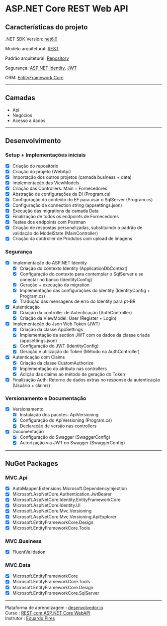# ASP.NET Core REST Web API

## Características do projeto

  .NET SDK Version: [net6.0](https://dotnet.microsoft.com/en-us/download/dotnet/6.0)

  Modelo arquitetural: [REST](https://pt.wikipedia.org/wiki/REST)

  Padrão arquitetural: [Repository](https://docs.microsoft.com/en-us/dotnet/architecture/microservices/microservice-ddd-cqrs-patterns/infrastructure-persistence-layer-design#:~:text=The%20Repository%20pattern%20is%20a,working%20with%20a%20data%20source.&text=A%20repository%20performs%20the%20tasks,of%20domain%20objects%20in%20memory.)

  Segurança: [ASP.NET Identity](https://docs.microsoft.com/en-US/aspnet/identity/overview/getting-started/introduction-to-aspnet-identity), [JWT](https://pt.wikipedia.org/wiki/JSON_Web_Token)

  ORM: [EntityFramework Core](https://pt.wikipedia.org/wiki/Entity_Framework)

---

## Camadas

  - Api
  - Negócios
  - Acesso a dados

---

## Desenvolvimento

  ### Setup + Implementações iniciais
  - [x] Criação do repositório
  - [x] Criação do projeto (WebApi)
  - [x] Importação dos outros projetos (camada business + data)
  - [x] Implementação das ViewModels
  - [x] Criação das Controllers: Main + Fornecedores
  - [x] Abstração de configurações de DI (Program.cs)
  - [x] Configuração do contexto do EF para usar o SqlServer (Program.cs)
  - [x] Configuração da connection string (appsettings.json)
  - [x] Execução das migrations da camada Data
  - [x] Finalização de todos os endpoints de Fornecedores
  - [x] Testes dos endpoints com Postman
  - [x] Criação de respostas personalizadas, substituindo o padrão de validação do ModelState (MainController)
  - [x] Criação da controller de Produtos com upload de imagens

  ### Segurança
  - [x] Implementação do ASP.NET Identity
    - [x] Criação do contexto Identity (ApplicationDbContext)
    - [x] Configuração do contexto para contemplar o SqlServer e se conectar no banco (IdentityConfig)
    - [x] Geração + execução da migration
    - [x] Implementação das configurações do Identity (IdentityConfig + Program.cs)
    - [x] Tradução das mensagens de erro do Identity para pt-BR
  
  - [x] Autenticação
    - [x] Criação da controller de Autenticação (AuthController)
    - [x] Criação da ViewModel: User (Register + Login)
  
  - [x] Implementação do Json Web Token (JWT)
    - [x] Criação da classe AppSettings
    - [x] Implementação da section JWT com os dados da classe criada (appsettings.json)
    - [x] Configuração do JWT (IdentityConfig)
    - [x] Geração e utilização do Token (Método na AuthController)

  - [x] Autenticação com Claims
    - [x] Criação da classe CustomAuthorize
    - [x] Implementação do atributo nas controllers
    - [x] Adição das claims ao método de geração do Token

  - [x] Finalização Auth: Retorno de dados extras no response da autenticação (Usuário + claims)

  ### Versionamento e Documentação
  - [x] Versionamento
    - [x] Instalação dos pacotes: ApiVersioning
    - [x] Configuração do ApiVersioning (Program.cs)
    - [x] Declaração de versão nas controllers
  - [x] Documentação
    - [x] Configuração do Swagger (SwaggerConfig)
    - [x] Autorização via JWT no Swagger (SwaggerConfig)

--- 

## NuGet Packages

  ### MVC.Api
  - [x] AutoMapper.Extensions.Microsoft.DependencyInjection
  - [x] Microsoft.AspNetCore.Authentication.JwtBearer
  - [x] Microsoft.AspNetCore.Identity.EntityFrameworkCore
  - [x] Microsoft.AspNetCore.Identity.UI
  - [x] Microsoft.AspNetCore.Mvc.Versioning
  - [x] Microsoft.AspNetCore.Mvc.Versioning.ApiExplorer
  - [x] Microsoft.EntityFrameworkCore.Design
  - [x] Microsoft.EntityFrameworkCore.Tools

  ### MVC.Business
  - [x] FluentValidation

  ### MVC.Data
  - [x] Microsoft.EntityFrameworkCore
  - [x] Microsoft.EntityFrameworkCore.Tools
  - [x] Microsoft.EntityFrameworkCore.Design
  - [x] Microsoft.EntityFrameworkCore.SqlServer

---

  Plataforma de aprendizagem : [desenvolvedor.io](https://desenvolvedor.io/cursos)  
  Curso : [REST com ASP.NET Core WebAPI](https://desenvolvedor.io/curso-online-rest-com-asp-net-core-webapi)  
  Instrutor : [Eduardo Pires](https://desenvolvedor.io/instrutor/eduardo-pires)
